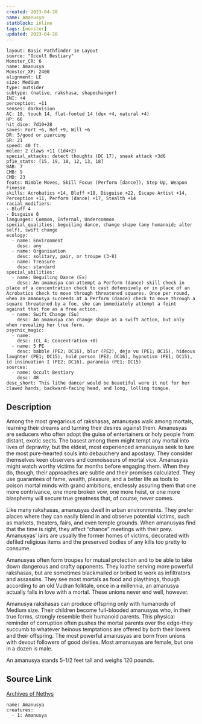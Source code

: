 ```yaml
---
created: 2023-04-28
name: Amanusya
statblock: inline
tags: [monster]
updated: 2023-04-28
---
```

```statblock
layout: Basic Pathfinder 1e Layout
source: "Occult Bestiary"
Monster_CR: 6
name: Amanusya
Monster_XP: 2400
alignment: LE
size: Medium
type: outsider
subtype: (native, rakshasa, shapechanger)
INI: +4
perception: +11
senses: darkvision
AC: 18, touch 14, flat-footed 14 (dex +4, natural +4)
HP: 66
hit_dice: 7d10+28
saves: Fort +6, Ref +9, Will +6
DR: 5/good or piercing
SR: 21
speed: 40 ft.
melee: 2 claws +11 (1d4+2)
special_attacks: detect thoughts (DC 17), sneak attack +3d6
pf1e_stats: [15, 19, 18, 12, 13, 18]
BAB: 7
CMB: 9
CMD: 23
feats: Nimble Moves, Skill Focus (Perform [dance]), Step Up, Weapon Finesse
skills: Acrobatics +14, Bluff +18, Disguise +22, Escape Artist +14, Perception +11, Perform (dance) +17, Stealth +14
racial_modifiers:
- Bluff 4
- Disguise 8
languages: Common, Infernal, Undercommon
special_qualities: beguiling dance, change shape (any humanoid; alter self), swift change
ecology:
  - name: Environment
    desc: any
  - name: Organisation
    desc: solitary, pair, or troupe (3-8)
  - name: Treasure
    desc: standard
special_abilities:
  - name: Beguiling Dance (Ex)
    desc: An amanusya can attempt a Perform (dance) skill check in place of a concentration check to cast defensively or in place of an Acrobatics check to move through threatened squares. Once per round, when an amanusya succeeds at a Perform (dance) check to move through a square threatened by a foe, she can immediately attempt a feint against that foe as a free action.
  - name: Swift Change (Su)
    desc: An amanusya can change shape as a swift action, but only when revealing her true form.
psychic_magic:
  - name:
    desc: (CL 4; Concentration +8)
  - name: 5 PE
    desc: babble (PE2; DC16), blur (PE2), deja vu (PE1; DC15), hideous laughter (PE1; DC15), hold person (PE2; DC16), hypnotism (PE1; DC15), id insinuation I (PE2; DC16), paranoia (PE1; DC15)
sources:
  - name: Occult Bestiary
    desc: 48
desc_short: This lithe dancer would be beautiful were it not for her clawed hands, backward-facing head, and long, lolling tongue.
```
## Description
Among the most gregarious of rakshasas, amanusyas walk among mortals, learning their dreams and turning their desires against them. Amanusyas are seducers who often adopt the guise of entertainers or holy people from distant, exotic sects. The basest among them might tempt any mortal into lives of depravity, but the eldest, most experienced amanusyas seek to lure the most pure-hearted souls into debauchery and apostasy. They consider themselves keen observers and connoisseurs of mortal vice. Amanusyas might watch worthy victims for months before engaging them. When they do, though, their approaches are subtle and their promises calculated. They use guarantees of fame, wealth, pleasure, and a better life as tools to poison mortal minds with grand ambitions, endlessly assuring them that one more contrivance, one more broken vow, one more heist, or one more blasphemy will secure true greatness that, of course, never comes.

Like many rakshasas, amanusyas dwell in urban environments. They prefer places where they can easily blend in and observe potential victims, such as markets, theaters, fairs, and even temple grounds. When amanusyas find that the time is right, they affect “chance” meetings with their prey. Amanusyas’ lairs are usually the former homes of victims, decorated with defiled religious items and the preserved bodies of any kills too pretty to consume.

Amanusyas often form troupes for mutual protection and to be able to take down dangerous and crafty opponents. They loathe serving more powerful rakshasas, but are sometimes blackmailed or bribed to work as infiltrators and assassins. They see most mortals as food and playthings, though according to an old Vudran folktale, once in a millennia, an amanusya actually falls in love with a mortal. These unions never end well, however.

Amanusya rakshasas can produce offspring only with humanoids of Medium size. Their children become full-blooded amanusyas who, in their true forms, strongly resemble their humanoid parents. This physical reminder of corruption often pushes the mortal parents over the edge-they succumb to whatever heinous temptations are offered by both their lovers and their offspring. The most powerful amanusyas are born from unions with devout followers of good deities. Most amanusyas are female, but one in a dozen is male.

An amanusya stands 5-1/2 feet tall and weighs 120 pounds.
## Source Link
[Archives of Nethys](https://aonprd.com/MonsterDisplay.aspx?ItemName=Amanusya)
```encounter-table
name: Amanusya
creatures:
  - 1: Amanusya
```
